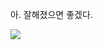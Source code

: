 <p>아. 잘해졌으면 좋겠다.</p>
<img src="https://img.shields.io/badge/C-00599C?style=for-the-badge&logo=c&logoColor=white"/>
